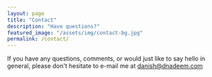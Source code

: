 ```yaml
---
layout: page
title: "Contact"
description: "Have questions?"
featured_image: "/assets/img/contact-bg.jpg"
permalink: /contact/
---
```


If you have any questions, comments, or would just like to say hello in general, please don't hesitate to e-mail me at danish@dnadeem.com
